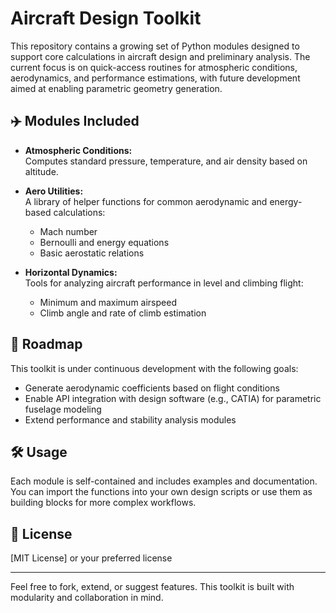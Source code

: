 # Aircraft Design Toolkit

This repository contains a growing set of Python modules designed to support core calculations in aircraft design and preliminary analysis. The current focus is on quick-access routines for atmospheric conditions, aerodynamics, and performance estimations, with future development aimed at enabling parametric geometry generation.

## ✈️ Modules Included

- **Atmospheric Conditions:**  
  Computes standard pressure, temperature, and air density based on altitude.

- **Aero Utilities:**  
  A library of helper functions for common aerodynamic and energy-based calculations:  
  - Mach number  
  - Bernoulli and energy equations  
  - Basic aerostatic relations

- **Horizontal Dynamics:**  
  Tools for analyzing aircraft performance in level and climbing flight:  
  - Minimum and maximum airspeed  
  - Climb angle and rate of climb estimation

## 🚀 Roadmap

This toolkit is under continuous development with the following goals:
- Generate aerodynamic coefficients based on flight conditions
- Enable API integration with design software (e.g., CATIA) for parametric fuselage modeling
- Extend performance and stability analysis modules

## 🛠️ Usage

Each module is self-contained and includes examples and documentation. You can import the functions into your own design scripts or use them as building blocks for more complex workflows.

## 📄 License

[MIT License] or your preferred license

---

Feel free to fork, extend, or suggest features. This toolkit is built with modularity and collaboration in mind.

